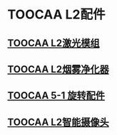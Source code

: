 ﻿---
sidebar_position: 4
sidebar_label: TOOCAA L2配件
---
# TOOCAA L2配件
## [TOOCAA L2激光模组](https://wiki.toocaa.com/toocaa-l2/TOOCAA%20L2%20Accessories/Laser%20Module/)
## [TOOCAA L2烟雾净化器](https://wiki.toocaa.com/toocaa-l2/TOOCAA%20L2%20Accessories/Smoke%20Purifier/)
## [TOOCAA 5-1 旋转配件](https://wiki.toocaa.com/toocaa-l2/TOOCAA%20L2%20Accessories/in-1-rotary-for-l2)
## [TOOCAA L2智能摄像头](https://wiki.toocaa.com/toocaa-l2/TOOCAA%20L2%20Accessories/smart-camera)
